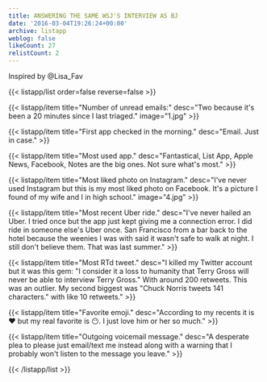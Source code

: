 ```yaml
---
title: ANSWERING THE SAME WSJ'S INTERVIEW AS BJ
date: '2016-03-04T19:26:24+00:00'
archive: listapp
weblog: false
likeCount: 27
relistCount: 2
---
```


Inspired by @Lisa_Fav

<!--more-->

{{< listapp/list order=false reverse=false >}}

   {{< listapp/item title="Number of unread emails:"
      desc="Two because it's been a 20 minutes since I last triaged."
      image="1.jpg" >}}

   {{< listapp/item title="First app checked in the morning."
      desc="Email. Just in case." >}}

   {{< listapp/item title="Most used app."
      desc="Fantastical, List App, Apple News, Facebook, Notes are the big ones. Not sure what's most." >}}

   {{< listapp/item title="Most liked photo on Instagram."
      desc="I've never used Instagram but this is my most liked photo on Facebook. It's a picture I found of my wife and I in high school."
      image="4.jpg" >}}

   {{< listapp/item title="Most recent Uber ride."
      desc="I've never hailed an Uber. I tried once but the app just kept giving me a connection error. I did ride in someone else's Uber once. San Francisco from a bar back to the hotel because the weenies I was with said it wasn't safe to walk at night. I still don't believe them. That was last summer." >}}

   {{< listapp/item title="Most RTd tweet."
      desc="I killed my Twitter account but it was this gem: \"I consider it a loss to humanity that Terry Gross will never be able to interview Terry Gross.\" With around 200 retweets. This was an outlier. My second biggest was \"Chuck Norris tweets 141 characters.\" with like 10 retweets." >}}

   {{< listapp/item title="Favorite emoji."
      desc="According to my recents it is ❤️ but my real favorite is 😶. I just love him or her so much." >}}

   {{< listapp/item title="Outgoing voicemail message."
      desc="A desperate plea to please just email/text me instead along with a warning that I probably won't listen to the message you leave." >}}

{{< /listapp/list >}}
